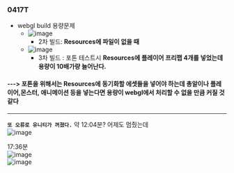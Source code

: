 ### 0417T 

- webgl build 용량문제
  - ![image](https://github.com/s8st/20240320FinalProject/assets/153998744/54b7bee4-cee7-4d82-b2fe-2e1a22f06859)
    - 2차 빌드: **Resources에 파일이 없을 때**
  - ![image](https://github.com/s8st/20240320FinalProject/assets/153998744/e79830ff-a359-49e5-b84e-d62c4bc5da53)
    - 3차 빌드 : 포톤 테스트시 **Resources에 플레이어 프리팹 4개를 넣었는데 용량이 10배가량 늘어난다.**  
#### ---> 포톤을 위해서는 Resources에 동기화할 에셋들을 넣어야 하는데 총알이나 플레이어,몬스터, 애니메이션 등을 넣는다면 용량이 webgl에서 처리할 수 없을 만큼 커질 것 같다


---  
**`또 오류로 유니티가 꺼졌다.`**  약 12:04분? 어제도 멈췄는데  
![image](https://github.com/s8st/20240320FinalProject/assets/153998744/8ec66f5c-c85b-4353-acd7-465d6847e170)

17:36분  
![image](https://github.com/s8st/20240320FinalProject/assets/153998744/47da5ec8-0ae1-444a-8f72-bef9a40aa4fc)  
![image](https://github.com/s8st/20240320FinalProject/assets/153998744/64679558-d23e-4a86-83bd-a49c8074289b)


